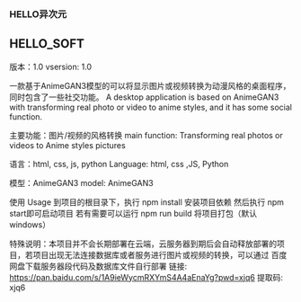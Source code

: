 ### HELLO异次元
## HELLO_SOFT
版本：1.0
vsersion: 1.0



一款基于AnimeGAN3模型的可以将显示图片或视频转换为动漫风格的桌面程序，同时包含了一些社交功能。
A desktop application is based on AnimeGAN3 with transforming real photo or video to anime styles, and it has some social function.



主要功能：图片/视频的风格转换
main function:  Transforming real photos or videos to Anime styles pictures



语言：html, css, js, python
Language:  html, css ,JS, Python



模型：AnimeGAN3
model:  AnimeGAN3



使用
Usage
到项目的根目录下，执行
npm install 
安装项目依赖
然后执行
npm start即可启动项目
若有需要可以运行
npm run build 将项目打包（默认windows）


特殊说明：本项目并不会长期部署在云端，云服务器到期后会自动释放部署的项目，若项目出现无法连接数据库或者服务进行图片或视频的转换，可以通过
百度网盘下载服务器段代码及数据库文件自行部署
链接: https://pan.baidu.com/s/1A9ieWycmRXYmS4A4aEnaYg?pwd=xjq6 提取码: xjq6 
